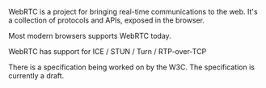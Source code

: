 WebRTC is a project for bringing real-time communications to the web. It's a 
collection of protocols and APIs, exposed in the browser.

Most modern browsers supports WebRTC today.

WebRTC has support for ICE / STUN / Turn / RTP-over-TCP

There is a specification being worked on by the W3C. The specification is currently
a draft.
